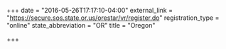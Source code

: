 +++
date = "2016-05-26T17:17:10-04:00"
external_link = "https://secure.sos.state.or.us/orestar/vr/register.do"
registration_type = "online"
state_abbreviation = "OR"
title = "Oregon"

+++

